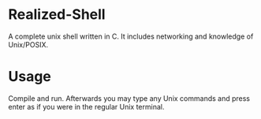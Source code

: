 # Realized-Shell
A complete unix shell written in C. It includes networking and knowledge of Unix/POSIX.

# Usage
Compile and run. Afterwards you may type any Unix commands and press enter as if you were in the regular Unix terminal.
